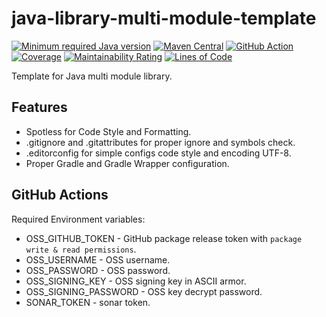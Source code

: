 # java-library-multi-module-template

[![Minimum required Java version](https://img.shields.io/badge/Java-11%2B-blue?logo=openjdk)](https://openjdk.org/projects/jdk/11/)
[![Maven Central](https://maven-badges.herokuapp.com/maven-central/io.goodforgod/java-library-multi-module-template/badge.svg)](https://maven-badges.herokuapp.com/maven-central/io.goodforgod/java-library-multi-module-template)
[![GitHub Action](https://github.com/goodforgod/java-library-multi-module-template/workflows/CI%20Master/badge.svg)](https://github.com/GoodforGod/java-library-multi-module-template/actions?query=workflow%3A"CI+Master"++)
[![Coverage](https://sonarcloud.io/api/project_badges/measure?project=GoodforGod_java-library-multi-module-template&metric=coverage)](https://sonarcloud.io/dashboard?id=GoodforGod_java-library-multi-module-template)
[![Maintainability Rating](https://sonarcloud.io/api/project_badges/measure?project=GoodforGod_java-library-multi-module-template&metric=sqale_rating)](https://sonarcloud.io/dashboard?id=GoodforGod_java-library-multi-module-template)
[![Lines of Code](https://sonarcloud.io/api/project_badges/measure?project=GoodforGod_java-library-multi-module-template&metric=ncloc)](https://sonarcloud.io/dashboard?id=GoodforGod_java-library-multi-module-template)

Template for Java multi module library.

## Features
- Spotless for Code Style and Formatting.
- .gitignore and .gitattributes for proper ignore and symbols check.
- .editorconfig for simple configs code style and encoding UTF-8.
- Proper Gradle and Gradle Wrapper configuration.

## GitHub Actions

Required Environment variables:
- OSS_GITHUB_TOKEN - GitHub package release token with `package write & read permissions`.
- OSS_USERNAME - OSS username.
- OSS_PASSWORD - OSS password.
- OSS_SIGNING_KEY - OSS signing key in ASCII armor.
- OSS_SIGNING_PASSWORD - OSS key decrypt password.
- SONAR_TOKEN - sonar token.